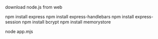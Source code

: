 download node.js from web

npm install express
npm install express-handlebars
npm install express-session
npm install bcrypt
npm install memorystore

node app.mjs